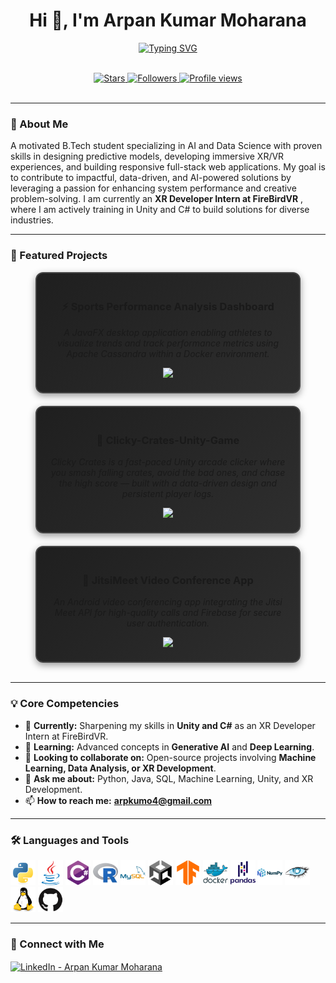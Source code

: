 <h1 align="center">Hi 👋, I'm Arpan Kumar Moharana</h1>

<p align="center">
  <a href="https://git.io/typing-svg">
    <img src="https://readme-typing-svg.herokuapp.com?font=Fira+Code&size=22&pause=1000&color=36BCF7&center=true&vCenter=true&width=550&lines=B.Tech+Student+in+AI+%26+Data+Science;XR+%2F+VR+Developer;Full-Stack+Web+Developer;Data-Driven+Problem+Solver" alt="Typing SVG" />
  </a>
</p>

<br>

<div align="center">
  <a href="https://github.com/ArpanMoharana?tab=stars">
    <img src="https://img.shields.io/github/stars/ArpanMoharana?logo=github&style=for-the-badge&color=orange" alt="Stars">
  </a>
  <a href="https://github.com/ArpanMoharana?tab=followers">
    <img src="https://img.shields.io/github/followers/ArpanMoharana?logo=github&style=for-the-badge&color=blue" alt="Followers">
  </a>
  <a href="https://github.com/ArpanMoharana">
    <img src="https://komarev.com/ghpvc/?username=arpanmoharana&style=for-the-badge&color=brightgreen" alt="Profile views"/>
  </a>
</div>

<br>

---

### 📖 About Me

A motivated B.Tech student specializing in AI and Data Science with proven skills in designing predictive models, developing immersive XR/VR experiences, and building responsive full-stack web applications. My goal is to contribute to impactful, data-driven, and AI-powered solutions by leveraging a passion for enhancing system performance and creative problem-solving. I am currently an **XR Developer Intern at FireBirdVR** , where I am actively training in Unity and C# to build solutions for diverse industries.

---

### 🚀 Featured Projects

<div align="center" style="display: flex; justify-content: center; gap: 20px; flex-wrap: wrap;">

  <div align="center" style="border: 2px solid #444; border-radius: 12px; padding: 20px; max-width: 380px; background: linear-gradient(135deg, #1f1f1f, #2e2e2e); box-shadow: 0 4px 12px rgba(0,0,0,0.4);">
    <h3>⚡ Sports Performance Analysis Dashboard</h3>
    <p><em>A JavaFX desktop application enabling athletes to visualize trends and track performance metrics using Apache Cassandra within a Docker environment.</em></p>
    <a href="https://github.com/ArpanMoharana/Sports-Performance-Analysis-Dashboard">
      <img src="https://img.shields.io/badge/View%20Repository-FF9800?style=for-the-badge&logo=github&logoColor=white" />
    </a>
  </div>

  <div align="center" style="border: 2px solid #444; border-radius: 12px; padding: 20px; max-width: 380px; background: linear-gradient(135deg, #1f1f1f, #2e2e2e); box-shadow: 0 4px 12px rgba(0,0,0,0.4);">
    <h3>📱 Clicky-Crates-Unity-Game</h3>
    <p><em>Clicky Crates is a fast-paced Unity arcade clicker where you smash falling crates, avoid the bad ones, and chase the high score — built with a data-driven design and persistent player logs.</em></p>
    <a href="https://github.com/ArpanMoharana/Clicky-Crates-Unity-Game.git">
      <img src="https://img.shields.io/badge/View%20Repository-36BCF9?style=for-the-badge&logo=github&logoColor=white" />
    </a>
  </div>

  <div align="center" style="border: 2px solid #444; border-radius: 12px; padding: 20px; max-width: 380px; background: linear-gradient(135deg, #1f1f1f, #2e2e2e); box-shadow: 0 4px 12px rgba(0,0,0,0.4);">
    <h3>📱 JitsiMeet Video Conference App</h3>
    <p><em>An Android video conferencing app integrating the Jitsi Meet API for high-quality calls and Firebase for secure user authentication.</em></p>
    <a href="https://github.com/ArpanMoharana/JitsiMeet-Video-Conference-with-Firebase-Auth">
      <img src="https://img.shields.io/badge/View%20Repository-36BCF7?style=for-the-badge&logo=github&logoColor=white" />
    </a>
  </div>

  

</div>

<br>

---

### 💡 Core Competencies

- 🔭 **Currently:** Sharpening my skills in **Unity and C#** as an XR Developer Intern at FireBirdVR.
- 🌱 **Learning:** Advanced concepts in **Generative AI** and **Deep Learning**.
- 🤝 **Looking to collaborate on:** Open-source projects involving **Machine Learning, Data Analysis, or XR Development**.
- 💬 **Ask me about:** Python, Java, SQL, Machine Learning, Unity, and XR Development.
- 📫 **How to reach me:** **arpkumo4@gmail.com** 

---

### 🛠 Languages and Tools

<p align="left">
  <img src="https://raw.githubusercontent.com/devicons/devicon/master/icons/python/python-original.svg" alt="Python" width="40" height="40"/>
  <img src="https://raw.githubusercontent.com/devicons/devicon/master/icons/java/java-original.svg" alt="Java" width="40" height="40"/>
  <img src="https://raw.githubusercontent.com/devicons/devicon/master/icons/csharp/csharp-original.svg" alt="C#" width="40" height="40"/>
  <img src="https://raw.githubusercontent.com/devicons/devicon/master/icons/r/r-original.svg" alt="R Programming" width="40" height="40"/>
  <img src="https://raw.githubusercontent.com/devicons/devicon/master/icons/mysql/mysql-original-wordmark.svg" alt="SQL" width="40" height="40"/>
  <img src="https://raw.githubusercontent.com/devicons/devicon/master/icons/unity/unity-original.svg" alt="Unity" width="40" height="40"/>
  <img src="https://raw.githubusercontent.com/devicons/devicon/master/icons/tensorflow/tensorflow-original.svg" alt="TensorFlow" width="40" height="40"/>
  <img src="https://raw.githubusercontent.com/devicons/devicon/master/icons/docker/docker-original-wordmark.svg" alt="Docker" width="40" height="40"/>
  <img src="https://raw.githubusercontent.com/devicons/devicon/master/icons/pandas/pandas-original-wordmark.svg" alt="Pandas" width="40" height="40"/>
  <img src="https://raw.githubusercontent.com/devicons/devicon/master/icons/numpy/numpy-original-wordmark.svg" alt="NumPy" width="40" height="40"/>
  <img src="https://raw.githubusercontent.com/devicons/devicon/master/icons/cassandra/cassandra-original.svg" alt="Cassandra" width="40" height="40"/>
  <img src="https://raw.githubusercontent.com/devicons/devicon/master/icons/linux/linux-original.svg" alt="Linux" width="40" height="40"/>
  <img src="https://raw.githubusercontent.com/devicons/devicon/master/icons/github/github-original.svg" alt="GitHub" width="40" height="40"/>
</p>

---

### 🔗 Connect with Me

<p align="left">
  <a href="https://www.linkedin.com/in/arpan-kumar-moharana" target="_blank" rel="noreferrer">
    <img align="center" src="https://raw.githubusercontent.com/rahuldkjain/github-profile-readme-generator/master/src/images/icons/Social/linked-in-alt.svg" alt="LinkedIn - Arpan Kumar Moharana" height="30" width="40" />
  </a>
</p>
